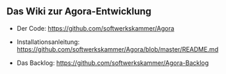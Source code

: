 ## Das Wiki zur Agora-Entwicklung

* Der Code: https://github.com/softwerkskammer/Agora
* Installationsanleitung: https://github.com/softwerkskammer/Agora/blob/master/README.md

* Das Backlog: https://github.com/softwerkskammer/Agora-Backlog
